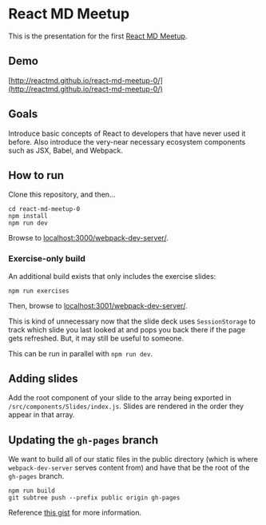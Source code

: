 # React MD Meetup

This is the presentation for the first [React MD Meetup](http://www.meetup.com/React-MD/).

## Demo

[http://reactmd.github.io/react-md-meetup-0/](http://reactmd.github.io/react-md-meetup-0/)

## Goals

Introduce basic concepts of React to developers that have never used it before.  Also introduce the very-near necessary ecosystem components such as JSX, Babel, and Webpack.

## How to run

Clone this repository, and then...

```shell
cd react-md-meetup-0
npm install
npm run dev
```

Browse to [localhost:3000/webpack-dev-server/](localhost:3000/webpack-dev-server).

### Exercise-only build

An additional build exists that only includes the exercise slides:

```shell
npm run exercises
```

Then, browse to [localhost:3001/webpack-dev-server/](localhost:3001/webpack-dev-server).

This is kind of unnecessary now that the slide deck uses `SessionStorage` to track which slide you last looked at and pops you back there if the page gets refreshed.  But, it may still be useful to someone.

This can be run in parallel with `npm run dev`.

## Adding slides

Add the root component of your slide to the array being exported in `/src/components/Slides/index.js`.  Slides are rendered in the order they appear in that array.

## Updating the `gh-pages` branch

We want to build all of our static files in the public directory (which is where `webpack-dev-server` serves content from) and have that be the root of the `gh-pages` branch.

```shell
npm run build
git subtree push --prefix public origin gh-pages
```

Reference [this gist](https://gist.github.com/cobyism/4730490) for more information.
